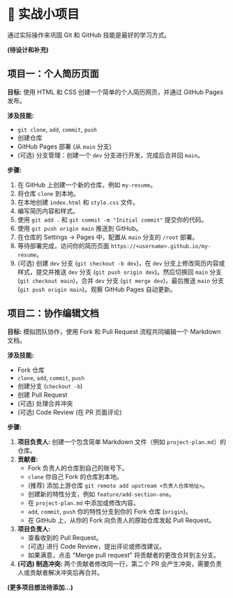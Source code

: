 # 🚀 实战小项目

通过实际操作来巩固 Git 和 GitHub 技能是最好的学习方式。

**(待设计和补充)**

## 项目一：个人简历页面

**目标:** 使用 HTML 和 CSS 创建一个简单的个人简历网页，并通过 GitHub Pages 发布。

**涉及技能:**
*   `git clone`, `add`, `commit`, `push`
*   创建仓库
*   GitHub Pages 部署 (从 `main` 分支)
*   (可选) 分支管理：创建一个 `dev` 分支进行开发，完成后合并回 `main`。

**步骤:**
1.  在 GitHub 上创建一个新的仓库，例如 `my-resume`。
2.  将仓库 `clone` 到本地。
3.  在本地创建 `index.html` 和 `style.css` 文件。
4.  编写简历内容和样式。
5.  使用 `git add .` 和 `git commit -m "Initial commit"` 提交你的代码。
6.  使用 `git push origin main` 推送到 GitHub。
7.  在仓库的 Settings -> Pages 中，配置从 `main` 分支的 `/root` 部署。
8.  等待部署完成，访问你的简历页面 `https://<username>.github.io/my-resume`。
9.  (可选) 创建 `dev` 分支 (`git checkout -b dev`)，在 `dev` 分支上修改简历内容或样式，提交并推送 `dev` 分支 (`git push origin dev`)。然后切换回 `main` 分支 (`git checkout main`)，合并 `dev` 分支 (`git merge dev`)，最后推送 `main` 分支 (`git push origin main`)。观察 GitHub Pages 自动更新。

## 项目二：协作编辑文档

**目标:** 模拟团队协作，使用 Fork 和 Pull Request 流程共同编辑一个 Markdown 文档。

**涉及技能:**
*   Fork 仓库
*   `clone`, `add`, `commit`, `push`
*   创建分支 (`checkout -b`)
*   创建 Pull Request
*   (可选) 处理合并冲突
*   (可选) Code Review (在 PR 页面评论)

**步骤:**
1.  **项目负责人:** 创建一个包含简单 Markdown 文件（例如 `project-plan.md`）的仓库。
2.  **贡献者:**
    *   Fork 负责人的仓库到自己的账号下。
    *   `clone` 你自己 Fork 的仓库到本地。
    *   (推荐) 添加上游仓库 `git remote add upstream <负责人仓库地址>`。
    *   创建新的特性分支，例如 `feature/add-section-one`。
    *   在 `project-plan.md` 中添加或修改内容。
    *   `add`, `commit`, `push` 你的特性分支到你的 Fork 仓库 (`origin`)。
    *   在 GitHub 上，从你的 Fork 向负责人的原始仓库发起 Pull Request。
3.  **项目负责人:**
    *   查看收到的 Pull Request。
    *   (可选) 进行 Code Review，提出评论或修改建议。
    *   如果满意，点击 "Merge pull request" 将贡献者的更改合并到主分支。
4.  **(可选) 制造冲突:** 两个贡献者修改同一行，第二个 PR 会产生冲突，需要负责人或贡献者解决冲突后再合并。

**(更多项目想法待添加...)**

